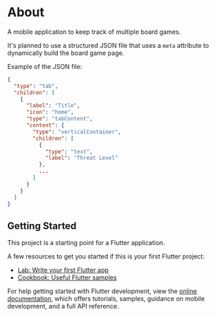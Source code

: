 # About

A mobile application to keep track of multiple board games. 

It's planned to use a structured JSON file that uses a `meta` attribute to dynamically build the board game page.

Example of the JSON file:
```json
{
  "type": "tab",
  "children": [
    {
      "label": "Title",
      "icon": "home",
      "type": "tabContent",
      "content": {
        "type": "verticalContainer",
        "children": [
          {
            "type": "text",
            "label": "Threat Level"
          },
          ...
        ]
      }
    }
  ]
}
```

## Getting Started

This project is a starting point for a Flutter application.

A few resources to get you started if this is your first Flutter project:

- [Lab: Write your first Flutter app](https://docs.flutter.dev/get-started/codelab)
- [Cookbook: Useful Flutter samples](https://docs.flutter.dev/cookbook)

For help getting started with Flutter development, view the
[online documentation](https://docs.flutter.dev/), which offers tutorials,
samples, guidance on mobile development, and a full API reference.

